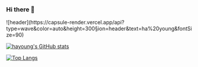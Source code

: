 ### Hi there 👋

<!--
**gkdud583/gkdud583** is a ✨ _special_ ✨ repository because its `README.md` (this file) appears on your GitHub profile.

Here are some ideas to get you started:

- 🔭 I’m currently working on ...
- 🌱 I’m currently learning ...
- 👯 I’m looking to collaborate on ...
- 🤔 I’m looking for help with ...
- 💬 Ask me about ...
- 📫 How to reach me: ...
- 😄 Pronouns: ...
- ⚡ Fun fact: ...
-->
<div style="margin:0 auto">
![header](https://capsule-render.vercel.app/api?type=wave&color=auto&height=300&section=header&text=ha%20young&fontSize=90)

[![hayoung's GitHub stats](https://github-readme-stats.vercel.app/api?username=gkdud583&theme=dark&show_icons=true)](https://github.com/anuraghazra/github-readme-stats)

[![Top Langs](https://github-readme-stats.vercel.app/api/top-langs/?username=gkdud583&layout=compact)](https://github.com/anuraghazra/github-readme-stats)
</div>
